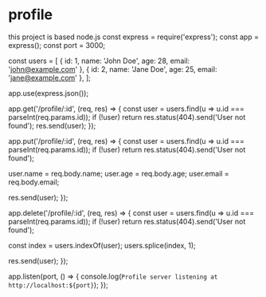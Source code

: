 # profile
this project is based node.js
const express = require('express');
const app = express();
const port = 3000;

const users = [
 { id: 1, name: 'John Doe', age: 28, email: 'john@example.com' },
 { id: 2, name: 'Jane Doe', age: 25, email: 'jane@example.com' },
];

app.use(express.json());


app.get('/profile/:id', (req, res) => {
 const user = users.find(u => u.id === parseInt(req.params.id));
 if (!user) return res.status(404).send('User not found');
 res.send(user);
});


app.put('/profile/:id', (req, res) => {
 const user = users.find(u => u.id === parseInt(req.params.id));
 if (!user) return res.status(404).send('User not found');


 user.name = req.body.name;
 user.age = req.body.age;
 user.email = req.body.email;

 res.send(user);
});


app.delete('/profile/:id', (req, res) => {
 const user = users.find(u => u.id === parseInt(req.params.id));
 if (!user) return res.status(404).send('User not found');

 const index = users.indexOf(user);
 users.splice(index, 1);

 res.send(user);
});

app.listen(port, () => {
 console.log(`Profile server listening at http://localhost:${port}`);
});
